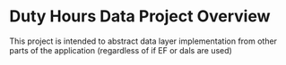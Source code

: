 # Duty Hours Data Project Overview

This project is intended to abstract data layer implementation from other parts 
of the application (regardless of if EF or dals are used)
